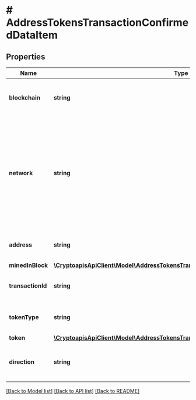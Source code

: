 # # AddressTokensTransactionConfirmedDataItem

## Properties

Name | Type | Description | Notes
------------ | ------------- | ------------- | -------------
**blockchain** | **string** | Represents the specific blockchain protocol name, e.g. Ethereum, Bitcoin, etc. |
**network** | **string** | Represents the name of the blockchain network used; blockchain networks are usually identical as technology and software, but they differ in data, e.g. - \&quot;mainnet\&quot; is the live network with actual data while networks like \&quot;testnet\&quot;, \&quot;sepolia\&quot; are test networks. |
**address** | **string** | Defines the specific address to which the transaction has been sent. |
**minedInBlock** | [**\CryptoapisApiClient\Model\AddressTokensTransactionConfirmedDataItemMinedInBlock**](AddressTokensTransactionConfirmedDataItemMinedInBlock.md) |  |
**transactionId** | **string** | Defines the unique ID of the specific transaction, i.e. its identification number. |
**tokenType** | **string** | Defines the type of token sent with the transaction, e.g. ERC 20. |
**token** | [**\CryptoapisApiClient\Model\AddressTokensTransactionConfirmedToken**](AddressTokensTransactionConfirmedToken.md) |  |
**direction** | **string** | Defines whether the transaction is \&quot;incoming\&quot; or \&quot;outgoing\&quot;. |

[[Back to Model list]](../../README.md#models) [[Back to API list]](../../README.md#endpoints) [[Back to README]](../../README.md)
